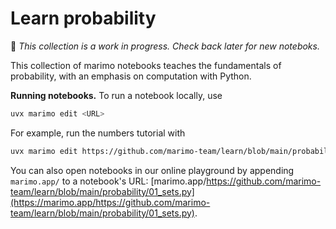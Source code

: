 # Learn probability

🚧 _This collection is a work in progress. Check back later for new noteboks._

This collection of marimo notebooks teaches the fundamentals of probability,
with an emphasis on computation with Python.


**Running notebooks.** To run a notebook locally, use

```bash
uvx marimo edit <URL>
```

For example, run the numbers tutorial with

```bash
uvx marimo edit https://github.com/marimo-team/learn/blob/main/probability/01_sets.py
```

You can also open notebooks in our online playground by appending `marimo.app/`
to a notebook's URL: [marimo.app/https://github.com/marimo-team/learn/blob/main/probability/01_sets.py](https://marimo.app/https://github.com/marimo-team/learn/blob/main/probability/01_sets.py).
